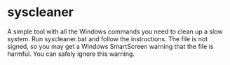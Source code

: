 # syscleaner
A simple tool with all the Windows commands you need to clean up a slow system.
Run syscleaner.bat and follow the instructions.
The file is not signed, so you may get a Windows SmartScreen warning that the file is harmful. You can safely ignore this warning.
